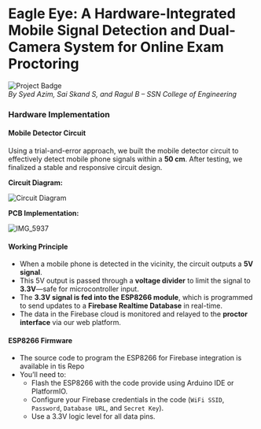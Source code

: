 #  Eagle Eye: A Hardware-Integrated Mobile Signal Detection and Dual-Camera System for Online Exam Proctoring

![Project Badge](https://img.shields.io/badge/Internally_Funded_Student_Project-blueviolet)  
*By Syed Azim, Sai Skand S, and Ragul B – SSN College of Engineering*

###  Hardware Implementation

####  Mobile Detector Circuit

Using a trial-and-error approach, we built the mobile detector circuit to effectively detect mobile phone signals within a **50 cm**. After testing, we finalized a stable and responsive circuit design.

**Circuit Diagram:**  

![Circuit Diagram](https://github.com/user-attachments/assets/6c075f92-26a3-4e48-bd74-95904d1303b3)


**PCB Implementation:**  

![IMG_5937](https://github.com/user-attachments/assets/817b28ca-c037-421d-9f57-15e320f4536d)

####  Working Principle

- When a mobile phone is detected in the vicinity, the circuit outputs a **5V signal**.
- This 5V output is passed through a **voltage divider** to limit the signal to **3.3V**—safe for microcontroller input.
- The **3.3V signal is fed into the ESP8266 module**, which is programmed to send updates to a **Firebase Realtime Database** in real-time.
- The data in the Firebase cloud is monitored and relayed to the **proctor interface** via our web platform.

####  ESP8266 Firmware

- The source code to program the ESP8266 for Firebase integration is available in tis Repo
- You’ll need to:
  - Flash the ESP8266 with the code provide using Arduino IDE or PlatformIO.
  - Configure your Firebase credentials in the code (`WiFi SSID`, `Password`, `Database URL`, and `Secret Key`).
  - Use a 3.3V logic level for all data pins.

